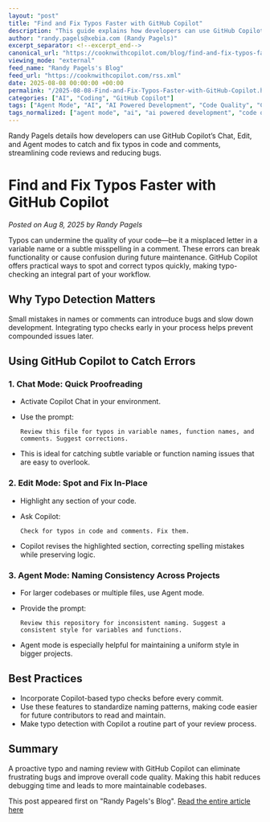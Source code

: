 ```yaml
---
layout: "post"
title: "Find and Fix Typos Faster with GitHub Copilot"
description: "This guide explains how developers can use GitHub Copilot's various modes—Chat, Edit, and Agent—to quickly discover and fix typos in code, comments, and naming conventions. It walks through practical prompts and workflows to make typo detection a routine part of development, ultimately saving time and reducing bugs."
author: "randy.pagels@xebia.com (Randy Pagels)"
excerpt_separator: <!--excerpt_end-->
canonical_url: "https://cooknwithcopilot.com/blog/find-and-fix-typos-faster-with-github-copilot.html"
viewing_mode: "external"
feed_name: "Randy Pagels's Blog"
feed_url: "https://cooknwithcopilot.com/rss.xml"
date: 2025-08-08 00:00:00 +00:00
permalink: "/2025-08-08-Find-and-Fix-Typos-Faster-with-GitHub-Copilot.html"
categories: ["AI", "Coding", "GitHub Copilot"]
tags: ["Agent Mode", "AI", "AI Powered Development", "Code Quality", "Coding", "Copilot Chat", "Debugging", "Developer Productivity", "Edit Mode", "GitHub Copilot", "Microsoft", "Naming Conventions", "Posts", "Typo Detection"]
tags_normalized: ["agent mode", "ai", "ai powered development", "code quality", "coding", "copilot chat", "debugging", "developer productivity", "edit mode", "github copilot", "microsoft", "naming conventions", "posts", "typo detection"]
---
```


Randy Pagels details how developers can use GitHub Copilot’s Chat, Edit, and Agent modes to catch and fix typos in code and comments, streamlining code reviews and reducing bugs.<!--excerpt_end-->

# Find and Fix Typos Faster with GitHub Copilot

_Posted on Aug 8, 2025 by Randy Pagels_

Typos can undermine the quality of your code—be it a misplaced letter in a variable name or a subtle misspelling in a comment. These errors can break functionality or cause confusion during future maintenance. GitHub Copilot offers practical ways to spot and correct typos quickly, making typo-checking an integral part of your workflow.

## Why Typo Detection Matters

Small mistakes in names or comments can introduce bugs and slow down development. Integrating typo checks early in your process helps prevent compounded issues later.

## Using GitHub Copilot to Catch Errors

### 1. Chat Mode: Quick Proofreading

- Activate Copilot Chat in your environment.
- Use the prompt:

  ```
  Review this file for typos in variable names, function names, and comments. Suggest corrections.
  ```

- This is ideal for catching subtle variable or function naming issues that are easy to overlook.

### 2. Edit Mode: Spot and Fix In-Place

- Highlight any section of your code.
- Ask Copilot:

  ```
  Check for typos in code and comments. Fix them.
  ```

- Copilot revises the highlighted section, correcting spelling mistakes while preserving logic.

### 3. Agent Mode: Naming Consistency Across Projects

- For larger codebases or multiple files, use Agent mode.
- Provide the prompt:

  ```
  Review this repository for inconsistent naming. Suggest a consistent style for variables and functions.
  ```

- Agent mode is especially helpful for maintaining a uniform style in bigger projects.

## Best Practices

- Incorporate Copilot-based typo checks before every commit.
- Use these features to standardize naming patterns, making code easier for future contributors to read and maintain.
- Make typo detection with Copilot a routine part of your review process.

## Summary

A proactive typo and naming review with GitHub Copilot can eliminate frustrating bugs and improve overall code quality. Making this habit reduces debugging time and leads to more maintainable codebases.

This post appeared first on "Randy Pagels's Blog". [Read the entire article here](https://cooknwithcopilot.com/blog/find-and-fix-typos-faster-with-github-copilot.html)
